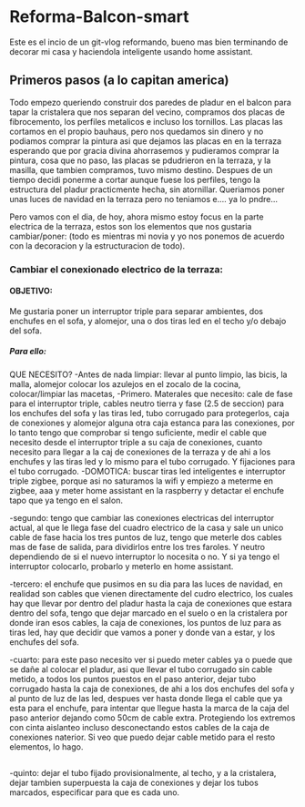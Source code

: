 # Reforma-Balcon-smart
Este es el incio de un git-vlog reformando, bueno mas bien terminando de decorar mi casa y haciendola inteligente usando home assistant.

## Primeros pasos (a lo capitan america)
Todo empezo queriendo construir dos paredes de pladur en el balcon para tapar la cristalera que nos separan del vecino, compramos dos placas de fibrocemento, los perfiles metalicos e incluso
los tornillos. Las placas las cortamos en el propio bauhaus, pero nos quedamos sin dinero y no podiamos comprar la pintura asi que dejamos las placas en en la terraza esperando que por gracia divina ahorrasemos y pudieramos comprar la pintura, cosa que no paso, las placas se pdudrieron en la terraza, y la masilla, que tambien compramos, tuvo mismo destino.
Despues de un tiempo decidi ponerme a  cortar aunque fuese los  perfiles, tengo la estructura del pladur practicmente hecha, sin atornillar.
Queriamos poner unas luces de navidad en la terraza pero no teniamos e.... ya lo pndre...

Pero vamos con el dia, de hoy, ahora mismo estoy focus en la parte electrica de la terraza, estos son los elementos que nos gustaria cambiar/poner: (todo es mientras mi novia y yo nos ponemos de acuerdo con la decoracion y la estructuracion de todo).
### Cambiar el conexionado electrico de la terraza:

#### OBJETIVO:
Me gustaria poner un interruptor triple para separar ambientes, dos enchufes en el  sofa, y alomejor, una o dos tiras led en el techo y/o debajo del sofa. 

##### Para ello:
QUE NECESITO?
-Antes de nada limpiar: llevar al punto limpio, las bicis, la malla, alomejor colocar los azulejos en el zocalo de la cocina, colocar/limpiar las macetas, 
-Primero.
Materales que necesito: cale de fase para el interruptor triple, cables neutro tierra y fase (2.5 de seccion) para los enchufes del sofa y las tiras led, tubo corrugado para protegerlos, caja de conexiones y alomejor alguna otra caja estanca para las conexiones, por lo tanto tengo que comprobar si tengo suficiente, medir el cable que necesito desde el interruptor triple a su caja de conexiones, cuanto necesito para llegar a la caj de conexiones de la terraza y de ahi a los enchufes y las tiras led y lo mismo para el tubo corrugado. Y fijaciones para el tubo corrugado.
-DOMOTICA: buscar tiras led inteligentes e interruptor triple zigbee, porque asi no saturamos la wifi y empiezo a meterme en zigbee, aaa y meter home assistant en la raspberry y detactar el enchufe tapo que ya tengo en el salon.

-segundo: tengo que cambiar las conexiones electricas del interruptor actual, al que le llega fase del cuadro electrico de la casa y sale un unico cable de fase hacia los tres puntos de luz, tengo que meterle dos cables mas de fase de salida, para dividirlos entre los tres faroles. Y neutro dependiendo de si el nuevo interruptor lo nocesita o no. Y si ya tengo el interruptor colocarlo, probarlo y meterlo en home assistant.

-tercero: el enchufe que pusimos en su dia para las luces de navidad, en realidad son cables que vienen directamente del cudro electrico, los cuales hay que llevar por dentro del pladur hasta la caja de conexiones que estara dentro del sofa, tengo que dejar marcado en el suelo o en la cristalera por donde iran esos cables, la caja de conexiones, los puntos de luz para as tiras led, hay que decidir que vamos a poner y donde van a estar, y los enchufes del sofa.

-cuarto: para este paso necesito ver si puedo meter cables ya o puede que se dañe al colocar el pladur, asi que llevar el tubo corrugado sin cable metido, a todos los puntos puestos en el paso anterior, dejar tubo corrugado hasta la caja de conexiones, de ahi a los dos enchufes del sofa y al punto de luz de las led, despues ver hasta donde llega el cable que ya esta para el enchufe, para intentar que llegue hasta la marca de la caja del paso anterior dejando como 50cm de cable extra. Protegiendo los extremos con cinta aislanteo incluso desconectando estos cables de la caja de conexiones naterior. Si veo que puedo dejar cable metido para el resto elementos, lo hago.

##

-quinto: dejar el tubo fijado provisionalmente, al techo, y a la cristalera, dejar tambien superpuesta la caja de conexiones y dejar los tubos marcados, especificar para que es cada uno.
